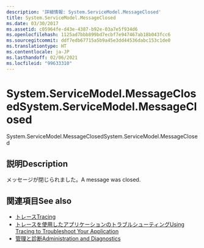 ```yaml
---
description: '詳細情報: System.ServiceModel.MessageClosed'
title: System.ServiceModel.MessageClosed
ms.date: 03/30/2017
ms.assetid: c05964fe-d43e-4387-b92e-03a7e5f934d6
ms.openlocfilehash: 1125ad7bbb899bd7ecbf7e947467ab18b043fcc6
ms.sourcegitcommit: ddf7edb67715a5b9a45e3dd44536dabc153c1de0
ms.translationtype: HT
ms.contentlocale: ja-JP
ms.lasthandoff: 02/06/2021
ms.locfileid: "99633310"
---
```

# <a name="systemservicemodelmessageclosed"></a><span data-ttu-id="cafc1-103">System.ServiceModel.MessageClosed</span><span class="sxs-lookup"><span data-stu-id="cafc1-103">System.ServiceModel.MessageClosed</span></span>

<span data-ttu-id="cafc1-104">System.ServiceModel.MessageClosed</span><span class="sxs-lookup"><span data-stu-id="cafc1-104">System.ServiceModel.MessageClosed</span></span>  
  
## <a name="description"></a><span data-ttu-id="cafc1-105">説明</span><span class="sxs-lookup"><span data-stu-id="cafc1-105">Description</span></span>  

 <span data-ttu-id="cafc1-106">メッセージが閉じられました。</span><span class="sxs-lookup"><span data-stu-id="cafc1-106">A message was closed.</span></span>  
  
## <a name="see-also"></a><span data-ttu-id="cafc1-107">関連項目</span><span class="sxs-lookup"><span data-stu-id="cafc1-107">See also</span></span>

- [<span data-ttu-id="cafc1-108">トレース</span><span class="sxs-lookup"><span data-stu-id="cafc1-108">Tracing</span></span>](index.md)
- [<span data-ttu-id="cafc1-109">トレースを使用したアプリケーションのトラブルシューティング</span><span class="sxs-lookup"><span data-stu-id="cafc1-109">Using Tracing to Troubleshoot Your Application</span></span>](using-tracing-to-troubleshoot-your-application.md)
- [<span data-ttu-id="cafc1-110">管理と診断</span><span class="sxs-lookup"><span data-stu-id="cafc1-110">Administration and Diagnostics</span></span>](../index.md)
